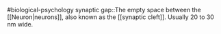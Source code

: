 #biological-psychology 
synaptic gap::The empty space between the [[Neuron|neurons]], also known as the [[synaptic cleft]]. Usually 20 to 30 nm wide.
<!--SR:!2023-12-20,3,250-->